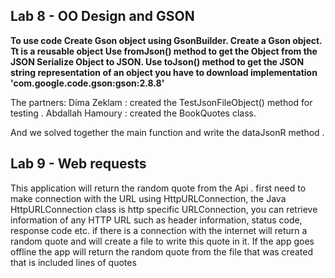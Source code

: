 ## Lab 8 - OO Design and GSON 

**To use code Create Gson object using GsonBuilder.
Create a Gson object. 
Tt is a reusable object Use fromJson() method to get the Object from the JSON Serialize Object to JSON.
Use toJson() method to get the JSON string representation of an object you have to download implementation 'com.google.code.gson:gson:2.8.8'**

The partners:
Dima Zeklam : created the TestJsonFileObject() method for testing .
Abdallah Hamoury : created the BookQuotes class.

And we solved together the main function and write the dataJsonR method .

## Lab 9 -  Web requests

This application will return the random quote from the Api .
first need to make connection with the URL using HttpURLConnection, 
the Java HttpURLConnection class is http specific URLConnection, 
you can retrieve information of any HTTP URL such as header information, status code, response code etc.
if there is a connection with the internet will return a random quote and will create a file to write this quote in it.
If the app goes offline the app will return the random quote from the file that was created that is included lines of quotes

